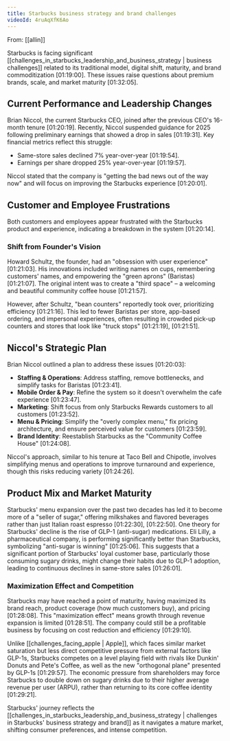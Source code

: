 ```yaml
---
title: Starbucks business strategy and brand challenges
videoId: 4ruAqXfK6Ao
---
```


From: [[allin]] <br/> 

Starbucks is facing significant [[challenges_in_starbucks_leadership_and_business_strategy | business challenges]] related to its traditional model, digital shift, maturity, and brand commoditization <a class="yt-timestamp" data-t="01:19:00">[01:19:00]</a>. These issues raise questions about premium brands, scale, and market maturity <a class="yt-timestamp" data-t="01:32:05">[01:32:05]</a>.

## Current Performance and Leadership Changes

Brian Niccol, the current Starbucks CEO, joined after the previous CEO's 16-month tenure <a class="yt-timestamp" data-t="01:20:19">[01:20:19]</a>. Recently, Niccol suspended guidance for 2025 following preliminary earnings that showed a drop in sales <a class="yt-timestamp" data-t="01:19:31">[01:19:31]</a>. Key financial metrics reflect this struggle:
*   Same-store sales declined 7% year-over-year <a class="yt-timestamp" data-t="01:19:54">[01:19:54]</a>.
*   Earnings per share dropped 25% year-over-year <a class="yt-timestamp" data-t="01:19:57">[01:19:57]</a>.

Niccol stated that the company is "getting the bad news out of the way now" and will focus on improving the Starbucks experience <a class="yt-timestamp" data-t="01:20:01">[01:20:01]</a>.

## Customer and Employee Frustrations

Both customers and employees appear frustrated with the Starbucks product and experience, indicating a breakdown in the system <a class="yt-timestamp" data-t="01:20:14">[01:20:14]</a>.

### Shift from Founder's Vision

Howard Schultz, the founder, had an "obsession with user experience" <a class="yt-timestamp" data-t="01:21:03">[01:21:03]</a>. His innovations included writing names on cups, remembering customers' names, and empowering the "green aprons" (Baristas) <a class="yt-timestamp" data-t="01:21:07">[01:21:07]</a>. The original intent was to create a "third space" – a welcoming and beautiful community coffee house <a class="yt-timestamp" data-t="01:21:57">[01:21:57]</a>.

However, after Schultz, "bean counters" reportedly took over, prioritizing efficiency <a class="yt-timestamp" data-t="01:21:16">[01:21:16]</a>. This led to fewer Baristas per store, app-based ordering, and impersonal experiences, often resulting in crowded pick-up counters and stores that look like "truck stops" <a class="yt-timestamp" data-t="01:21:19">[01:21:19]</a>, <a class="yt-timestamp" data-t="01:21:51">[01:21:51]</a>.

## Niccol's Strategic Plan

Brian Niccol outlined a plan to address these issues <a class="yt-timestamp" data-t="01:20:03">[01:20:03]</a>:
*   **Staffing & Operations**: Address staffing, remove bottlenecks, and simplify tasks for Baristas <a class="yt-timestamp" data-t="01:23:41">[01:23:41]</a>.
*   **Mobile Order & Pay**: Refine the system so it doesn't overwhelm the cafe experience <a class="yt-timestamp" data-t="01:23:47">[01:23:47]</a>.
*   **Marketing**: Shift focus from only Starbucks Rewards customers to all customers <a class="yt-timestamp" data-t="01:23:52">[01:23:52]</a>.
*   **Menu & Pricing**: Simplify the "overly complex menu," fix pricing architecture, and ensure perceived value for customers <a class="yt-timestamp" data-t="01:23:59">[01:23:59]</a>.
*   **Brand Identity**: Reestablish Starbucks as the "Community Coffee House" <a class="yt-timestamp" data-t="01:24:08">[01:24:08]</a>.

Niccol's approach, similar to his tenure at Taco Bell and Chipotle, involves simplifying menus and operations to improve turnaround and experience, though this risks reducing variety <a class="yt-timestamp" data-t="01:24:26">[01:24:26]</a>.

## Product Mix and Market Maturity

Starbucks' menu expansion over the past two decades has led it to become more of a "seller of sugar," offering milkshakes and flavored beverages rather than just Italian roast espresso <a class="yt-timestamp" data-t="01:22:30">[01:22:30]</a>, <a class="yt-timestamp" data-t="01:22:50">[01:22:50]</a>.
One theory for Starbucks' decline is the rise of GLP-1 (anti-sugar) medications. Eli Lilly, a pharmaceutical company, is performing significantly better than Starbucks, symbolizing "anti-sugar is winning" <a class="yt-timestamp" data-t="01:25:06">[01:25:06]</a>. This suggests that a significant portion of Starbucks' loyal customer base, particularly those consuming sugary drinks, might change their habits due to GLP-1 adoption, leading to continuous declines in same-store sales <a class="yt-timestamp" data-t="01:26:01">[01:26:01]</a>.

### Maximization Effect and Competition

Starbucks may have reached a point of maturity, having maximized its brand reach, product coverage (how much customers buy), and pricing <a class="yt-timestamp" data-t="01:28:08">[01:28:08]</a>. This "maximization effect" means growth through revenue expansion is limited <a class="yt-timestamp" data-t="01:28:51">[01:28:51]</a>. The company could still be a profitable business by focusing on cost reduction and efficiency <a class="yt-timestamp" data-t="01:29:10">[01:29:10]</a>.

Unlike [[challenges_facing_apple | Apple]], which faces similar market saturation but less direct competitive pressure from external factors like GLP-1s, Starbucks competes on a level playing field with rivals like Dunkin' Donuts and Pete's Coffee, as well as the new "orthogonal plane" presented by GLP-1s <a class="yt-timestamp" data-t="01:29:57">[01:29:57]</a>. The economic pressure from shareholders may force Starbucks to double down on sugary drinks due to their higher average revenue per user (ARPU), rather than returning to its core coffee identity <a class="yt-timestamp" data-t="01:29:21">[01:29:21]</a>.

Starbucks' journey reflects the [[challenges_in_starbucks_leadership_and_business_strategy | challenges in Starbucks' business strategy and brand]] as it navigates a mature market, shifting consumer preferences, and intense competition.